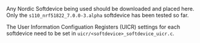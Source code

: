 Any Nordic Softdevice being used should be downloaded and placed
here. Only the `s110_nrf51822_7.0.0-3.alpha` softdevice has been
tested so far.

The User Information Configuation Registers (UICR) settings for each
softdevice need to be set in `uicr/<softdevice>_softdevice_uicr.c`.

